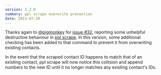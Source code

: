 ```yaml
---
version: 2.2.0
summary: ppl scrape overwrite prevention
date: 2013-07-20
---
```


Thanks again to [@pigmonkey](https://github.com/pigmonkey) for [issue #32](https://github.com/hnrysmth/ppl/issues/32),
reporting some unhelpful destructive behaviour in [ppl
scrape](/documentation/commands/scrape/). In this version, some additional
checking has been added to that command to prevent it from overwriting existing
contacts.

In the event that the scraped contact ID happens to match that of an existing
contact, ppl scrape will now notice this collision and append numbers to the new
ID until it no longer matches any existing contact's IDs.

